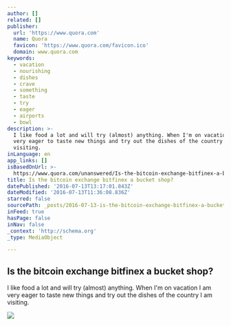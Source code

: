 ```yaml
---
author: []
related: []
publisher:
  url: 'https://www.quora.com'
  name: Quora
  favicon: 'https://www.quora.com/favicon.ico'
  domain: www.quora.com
keywords:
  - vacation
  - nourishing
  - dishes
  - crave
  - something
  - taste
  - try
  - eager
  - airports
  - bowl
description: >-
  I like food a lot and will try (almost) anything. When I'm on vacation I am
  very eager to taste new things and try out the dishes of the country I am
  visiting.
inLanguage: en
app_links: []
isBasedOnUrl: >-
  https://www.quora.com/unanswered/Is-the-bitcoin-exchange-bitfinex-a-bucket-shop
title: Is the bitcoin exchange bitfinex a bucket shop?
datePublished: '2016-07-13T13:17:01.843Z'
dateModified: '2016-07-13T11:36:08.836Z'
starred: false
sourcePath: _posts/2016-07-13-is-the-bitcoin-exchange-bitfinex-a-bucket-shop.md
inFeed: true
hasPage: false
inNav: false
_context: 'http://schema.org'
_type: MediaObject

---
```

<article style=""><h1>Is the bitcoin exchange bitfinex a bucket shop?</h1><p>I like food a lot and will try (almost) anything. When I'm on vacation I am very eager to taste new things and try out the dishes of the country I am visiting.</p><img src="https://qsf.ec.quoracdn.net/-images.new_grid.fb_share_default.pnge6dde9cfa6e03c43.png" /></article>